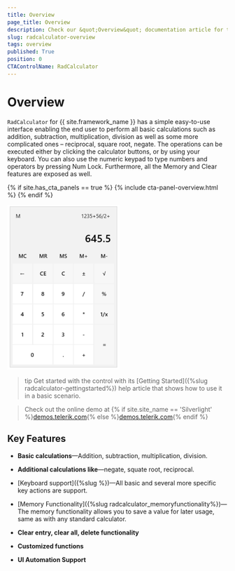 ```yaml
---
title: Overview
page_title: Overview
description: Check our &quot;Overview&quot; documentation article for the RadCalculator {{ site.framework_name }} control.
slug: radcalculator-overview
tags: overview
published: True
position: 0
CTAControlName: RadCalculator
---
```


# Overview

`RadCalculator` for {{ site.framework_name }} has a simple easy-to-use interface enabling the end user to perform all basic calculations such as addition, subtraction, multiplication, division as well as some more complicated ones – reciprocal, square root, negate. The operations can be executed either by clicking the calculator buttons, or by using your keyboard. You can also use the numeric keypad to type numbers and operators by pressing Num Lock. Furthermore, all the Memory and Clear features are exposed as well.

{% if site.has_cta_panels == true %}
{% include cta-panel-overview.html %}
{% endif %}			  

__![Rad Calculator-Overview](images/RadCalculator-Overview.png)__

>tip Get started with the control with its [Getting Started]({%slug radcalculator-gettingstarted%}) help article that shows how to use it in a basic scenario.

> Check out the online demo at {% if site.site_name == 'Silverlight' %}[demos.telerik.com](https://demos.telerik.com/silverlight/#Calculator/FirstLook){% else %}[demos.telerik.com](https://demos.telerik.com/wpf/){% endif %}

## Key Features		  

* __Basic calculations__&mdash;Addition, subtraction, multiplication, division.				  

*  __Additional calculations like__&mdash;negate, squate root, reciprocal.				  

*  [Keyboard support]({%slug %})&mdash;All basic and several more specific key actions are support. 

*  [Memory Functionality]({%slug radcalculator_memoryfunctionality%})&mdash;The memory functionality allows you to save a value for later usage, same as with any standard calculator.

*  __Clear entry, clear all, delete functionality__				  

*  __Customized functions__				  

*  __UI Automation Support__				  
				  
